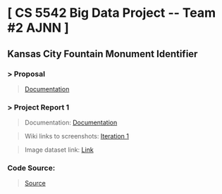 # [ CS 5542 Big Data Project -- Team #2 AJNN ]
## Kansas City Fountain Monument Identifier 

### > Proposal
> <a href="https://github.com/datarocksAmy/BigDataProject/blob/master/Project%20Proposal/CS%205542%20Team%20%232%20Proposal%20.pdf"> Documentation </a>

### > Project Report 1
> Documentation:
> <a href="https://github.com/datarocksAmy/BigDataProject/blob/master/Project%20Report%201/Documentation/CS%205542%20Team%20%232%20Report%201.pdf"> Documentation </a>

> Wiki links to screenshots:
<a href="https://github.com/datarocksAmy/BigDataProject/wiki/Iteration-1">Iteration 1</a>

> Image dataset link:
> <a href="https://www.dropbox.com/sh/tsxmoym5hiwy8t4/AACv5m80d5OiKLx4HM3V0vkTa?dl=0"> Link </a>


### Code Source:
> <a href="https://github.com/datarocksAmy/BigDataProject/tree/master/Source"> Source </a>
